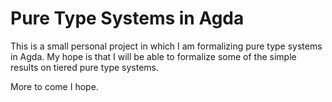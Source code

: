 # Pure Type Systems in Agda

This is a small personal project in which I am formalizing pure type systems in Agda.
My hope is that I will be able to formalize some of the simple results on tiered pure type systems.

More to come I hope.
